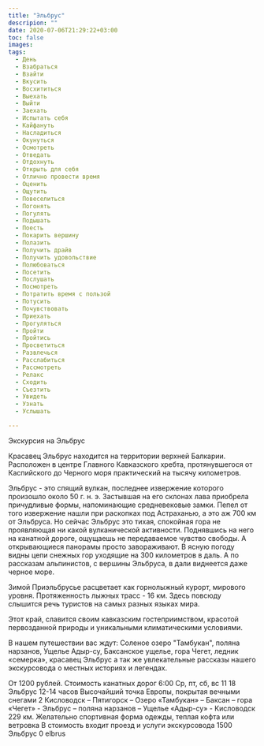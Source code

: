 ```yaml
---
title: "Эльбрус"
descripion: ""
date: 2020-07-06T21:29:22+03:00
toc: false
images:
tags:
  - День
  - Взабраться
  - Взайти
  - Вкусить
  - Восхититься
  - Выехать
  - Выйти
  - Заехать
  - Испытать себя
  - Кайфануть
  - Насладиться
  - Окунуться
  - Осмотреть
  - Отведать
  - Отдохнуть
  - Открыть для себя
  - Отлично провести время
  - Оценить
  - Ощутить
  - Повеселиться
  - Погонять
  - Погулять
  - Подышать
  - Поесть
  - Покарить вершину
  - Полазить
  - Получить драйв
  - Получить удовольствие
  - Полюбоваться
  - Посетить
  - Послушать 
  - Посмотреть
  - Потратить время с пользой
  - Потусить
  - Почувствовать
  - Приехать
  - Прогуляться
  - Пройти 
  - Пройтись
  - Просветиться
  - Развлечься
  - Расслабиться
  - Рассмотреть
  - Релакс
  - Сходить
  - Съезтить
  - Увидеть
  - Узнать
  - Услышать  

---
```


Экскурсия на Эльбрус <p>Красавец Эльбрус находится на территории верхней Балкарии. Расположен в центре Главного Кавказского хребта, протянувшегося от Каспийского до Черного моря практический на тысячу километров. </p> <p>Эльбрус - это спящий вулкан, последнее извержение которого произошло около 50 г. н. э. Застывшая на его склонах лава приобрела причудливые формы, напоминающие средневековые замки. Пепел от того извержение нашли при раскопках под Астраханью, а это аж 700 км от Эльбруса. Но сейчас Эльбрус это тихая, спокойная гора не проявляющая ни какой вулканической активности. Поднявшись на него на канатной дороге, ощущаешь не передаваемое чувство свободы. А открывающиеся панорамы просто завораживают. В ясную погоду видны цепи снежных гор уходящие на 300 километров в даль. А по рассказам альпинистов, с вершины Эльбруса, в дали виднеется даже черное море. </p> <p>Зимой Приэльбрусье расцветает как горнолыжный курорт, мирового уровня. Протяженность лыжных трасс - 16 км. Здесь повсюду слышится речь туристов на самых разных языках мира. </p> <p>Этот край, славится своим кавказским гостеприимством, красотой первозданной природы и уникальными климатическими условиями. </p> <p>В нашем путешествии вас ждут: Соленое озеро "Тамбукан", поляна нарзанов, Ущелье Адыр-су, Баксанское ущелье, гора Чегет, ледник «семерка», красавец Эльбрус а так же увлекательные рассказы нашего экскурсовода о местных историях и легендах. </p> От 1200 рублей. Стоимость канатных дорог 6:00 Ср, пт, сб, вс 11 18 Эльбрус 12-14 часов Высочайший точка Европы, покрытая вечными снегами 2 Кисловодск – Пятигорск – Озеро «Тамбукан» – Баксан – гора «Чегет» - Эльбрус – поляна нарзанов – Ущелье «Адыр-су» - Кисловодск 229 км. Желательно спортивная форма одежды, теплая кофта или ветровка В стоимость входит проезд и услуги экскурсовода 1500 Эльбрус 0 elbrus
